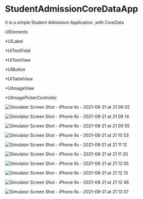 # StudentAdmissionCoreDataApp

It is a simple Student Admission Application ,with CoreData

UIElements

*UILabel

*UITextField

*UITextView

*UIButton

*UITableView

*UIImageView

*UIImagePickerController

![Simulator Screen Shot - iPhone 6s - 2021-08-21 at 21 08 02](https://user-images.githubusercontent.com/83833264/130328786-6e3a932b-e044-4d15-ab2d-f2e986aaa99e.png)

![Simulator Screen Shot - iPhone 6s - 2021-08-21 at 21 09 14](https://user-images.githubusercontent.com/83833264/130328792-903b0d07-5f05-41d0-845d-21b2e0568531.png)

![Simulator Screen Shot - iPhone 6s - 2021-08-21 at 21 09 55](https://user-images.githubusercontent.com/83833264/130328795-259983b3-d3aa-4b53-86f5-45b4ab3089e2.png)

![Simulator Screen Shot - iPhone 6s - 2021-08-21 at 21 10 53](https://user-images.githubusercontent.com/83833264/130328797-799db62c-1b8f-4404-8af4-69ab1b290f88.png)

![Simulator Screen Shot - iPhone 6s - 2021-08-21 at 21 11 12](https://user-images.githubusercontent.com/83833264/130328806-b3479efb-f959-4f38-958b-4c666aa3dea8.png)

![Simulator Screen Shot - iPhone 6s - 2021-08-21 at 21 11 20](https://user-images.githubusercontent.com/83833264/130328816-e5659a87-b80e-4054-9adb-7a95577aa0b7.png)

![Simulator Screen Shot - iPhone 6s - 2021-08-21 at 21 12 05](https://user-images.githubusercontent.com/83833264/130328824-20917d69-1c33-4779-9b8c-925a9765bdff.png)

![Simulator Screen Shot - iPhone 6s - 2021-08-21 at 21 12 13](https://user-images.githubusercontent.com/83833264/130328830-94781913-601f-43da-99b9-dda766ba05d0.png)

![Simulator Screen Shot - iPhone 6s - 2021-08-21 at 21 12 46](https://user-images.githubusercontent.com/83833264/130328836-1dcfb13e-5bc9-4659-a045-7c96c7413529.png)

![Simulator Screen Shot - iPhone 6s - 2021-08-21 at 21 13 07](https://user-images.githubusercontent.com/83833264/130328839-519aef4a-278c-4534-99eb-4b04f95c3a1e.png)
















